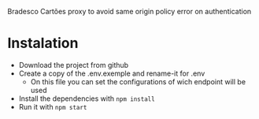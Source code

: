 Bradesco Cartões proxy to avoid same origin policy error on authentication

# Instalation #
  - Download the project from github
  - Create a copy of the .env.exemple and rename-it for .env 
    - On this file you can set the configurations of wich endpoint will be used
  - Install the dependencies with `npm install`
  - Run it with `npm start`
